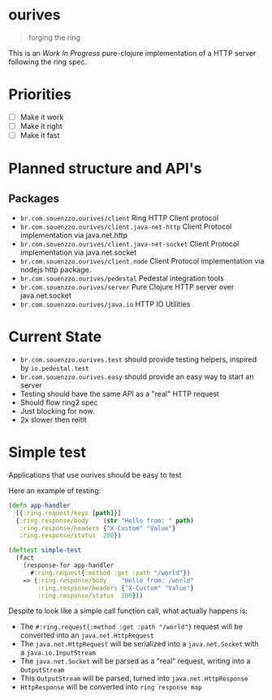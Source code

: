 # ourives

> forging the ring

This is an *Work In Progress* pure-clojure implementation of a HTTP server following the ring spec.

# Priorities

- [ ] Make it work
- [ ] Make it right
- [ ] Make it fast

# Planned structure and API's

## Packages 

- `br.com.souenzzo.ourives/client` Ring HTTP Client protocol
- `br.com.souenzzo.ourives/client.java-net-http` Client Protocol implementation via java.net.http
- `br.com.souenzzo.ourives/client.java-net-socket` Client Protocol implementation via java.net.socket
- `br.com.souenzzo.ourives/client.node` Client Protocol implementation via nodejs http package.
- `br.com.souenzzo.ourives/pedestal` Pedestal integration tools
- `br.com.souenzzo.ourives/server` Pure Clojure HTTP server over java.net.socket
- `br.com.souenzzo.ourives/java.io` HTTP IO Utilities


# Current State 

- `br.com.souenzzo.ourives.test` should provide testing helpers, inspired by `io.pedestal.test` 
- `br.com.souenzzo.ourives.easy` should provide an easy way to start an server  
- Testing should have the same API as a "real" HTTP request
- Should flow ring2 spec
- Just blocking for now.
- 2x slower then reitit

# Simple test

Applications that use ourives should be easy to test

Here an example of testing:

```clojure 
(defn app-handler
  [{:ring.request/keys [path]}]
  {:ring.response/body    (str "Hello from: " path)
   :ring.response/headers {"X-Custom" "Value"}
   :ring.response/status  200})

(deftest simple-test
  (fact
    (response-for app-handler
      #:ring.request{:method :get :path "/world"})
    => {:ring.response/body    "Hello from: /world"
        :ring.response/headers {"X-Custom" "Value"}
        :ring.response/status  200}))
```

Despite to look like a simple call function call, what actually happens is:

- The `#:ring.request{:method :get :path "/world"}` request will be converted into an `java.net.HttpRequest`
- The `java.net.HttpRequest` will be serialized into a `java.net.Socket` with a `java.io.InputStream` 
- The `java.net.Socket` will be parsed as a "real" request, writing into a `OutputStream`
- This `OutputStream` will be parsed, turned into `java.net.HttpResponse`
- `HttpResponse` will be converted into `ring response map`
